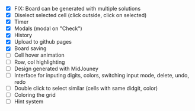 - [x] FIX: Board can be generated with multiple solutions
- [x] Diselect selected cell (click outside, click on selected)
- [x] Timer
- [x] Modals (modal on "Check")
- [x] History
- [x] Upload to github pages
- [x] Board saving
- [ ] Cell hover animation
- [ ] Row, col highlighting
- [ ] Design generated with MidJouney
- [ ] Interface for inputing digits, colors, switching input mode, delete, undo, redo
- [ ] Double click to select similar (cells with same didgit, color)
- [ ] Coloring the grid
- [ ] Hint system
